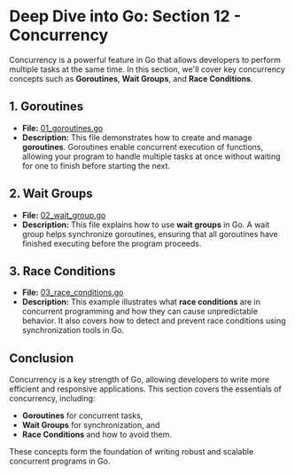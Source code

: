 # **Deep Dive into Go: Section 12 - Concurrency**

Concurrency is a powerful feature in Go that allows developers to perform multiple tasks at the same time. In this section, we'll cover key concurrency concepts such as **Goroutines**, **Wait Groups**, and **Race Conditions**.

## **1. Goroutines**
- **File:** [01_goroutines.go](concurrency/01_goroutines.go)  
- **Description:** This file demonstrates how to create and manage **goroutines**. Goroutines enable concurrent execution of functions, allowing your program to handle multiple tasks at once without waiting for one to finish before starting the next.

## **2. Wait Groups**
- **File:** [02_wait_group.go](concurrency/02_wait_group.go)  
- **Description:** This file explains how to use **wait groups** in Go. A wait group helps synchronize goroutines, ensuring that all goroutines have finished executing before the program proceeds.

## **3. Race Conditions**
- **File:** [03_race_conditions.go](concurrency/03_race_conditions.go)  
- **Description:** This example illustrates what **race conditions** are in concurrent programming and how they can cause unpredictable behavior. It also covers how to detect and prevent race conditions using synchronization tools in Go.

## **Conclusion**
Concurrency is a key strength of Go, allowing developers to write more efficient and responsive applications. This section covers the essentials of concurrency, including:
- **Goroutines** for concurrent tasks,
- **Wait Groups** for synchronization, and
- **Race Conditions** and how to avoid them.

These concepts form the foundation of writing robust and scalable concurrent programs in Go.
